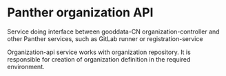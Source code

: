 # Panther organization API

Service doing interface between gooddata-CN organization-controller
and other Panther services, such as GitLab runner or registration-service

Organization-api service works with organization repository.
It is responsible for creation of organization definition in the required environment. 
